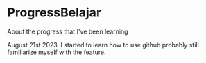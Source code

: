 # ProgressBelajar
About the progress that I've been learning

August 21st 2023.
I started to learn how to use github probably still familiarize myself with the feature. 

